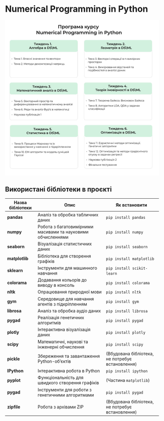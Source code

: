 # Numerical Programming in Python

![Results](./assets/screen.jpg)

## Використані бібліотеки в проєкті

| Назва бібліотеки | Опис                                                        | Як встановити                                    |
| ---------------- | ----------------------------------------------------------- | ------------------------------------------------ |
| **pandas**       | Аналіз та обробка табличних даних                           | `pip install pandas`                             |
| **numpy**        | Робота з багатовимірними масивами та науковими обчисленнями | `pip install numpy`                              |
| **seaborn**      | Візуалізація статистичних даних                             | `pip install seaborn`                            |
| **matplotlib**   | Бібліотека для створення графіків                           | `pip install matplotlib`                         |
| **sklearn**      | Інструменти для машинного навчання                          | `pip install scikit-learn`                       |
| **colorama**     | Додавання кольорів до виводу в консоль                      | `pip install colorama`                           |
| **nltk**         | Опрацювання природної мови                                  | `pip install nltk`                               |
| **gym**          | Середовище для навчання агентів з підкріпленням             | `pip install gym`                                |
| **librosa**      | Аналіз та обробка аудіо даних                               | `pip install librosa`                            |
| **pygad**        | Реалізація генетичних алгоритмів                            | `pip install pygad`                              |
| **plotly**       | Інтерактивна візуалізація даних                             | `pip install plotly`                             |
| **scipy**        | Математичні, наукові та інженерні обчислення                | `pip install scipy`                              |
| **pickle**       | Збереження та завантаження Python-об’єктів                  | (Вбудована бібліотека, не потребує встановлення) |
| **IPython**      | Інтерактивна робота в Python                                | `pip install ipython`                            |
| **pyplot**       | Функціональність для швидкого створення графіків            | (Частина `matplotlib`)                           |
| **pygad**        | Інструменти для роботи з генетичними алгоритмами            | `pip install pygad`                              |
| **zipfile**      | Робота з архівами ZIP                                       | (Вбудована бібліотека, не потребує встановлення) |
